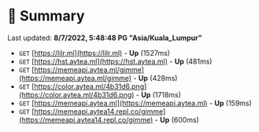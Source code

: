 # 📖 Summary
Last updated: **8/7/2022, 5:48:48 PG "Asia/Kuala_Lumpur"**

- `GET` [https://lilr.ml](https://lilr.ml) - **Up** (1527ms)
- `GET` [https://hst.aytea.ml](https://hst.aytea.ml) - **Up** (481ms)
- `GET` [https://memeapi.aytea.ml/gimme](https://memeapi.aytea.ml/gimme) - **Up** (428ms)
- `GET` [https://color.aytea.ml/4b31d6.png](https://color.aytea.ml/4b31d6.png) - **Up** (1718ms)
- `GET` [https://memeapi.aytea.ml](https://memeapi.aytea.ml) - **Up** (159ms)
- `GET` [https://memeapi.aytea14.repl.co/gimme](https://memeapi.aytea14.repl.co/gimme) - **Up** (600ms)
